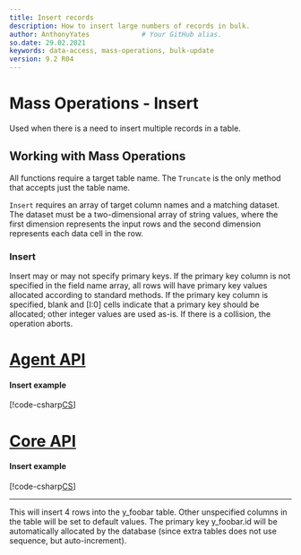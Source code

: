 ```yaml
---
title: Insert records
description: How to insert large numbers of records in bulk.
author: AnthonyYates             # Your GitHub alias.
so.date: 29.02.2021
keywords: data-access, mass-operations, bulk-update
version: 9.2 R04
---
```


# Mass Operations - Insert

Used when there is a need to insert multiple records in a table.

## Working with Mass Operations

All functions require a target table name. The `Truncate` is the only method that accepts just the table name.

`Insert` requires an array of target column names and a matching dataset. The dataset must be a two-dimensional array of string values, where the first dimension represents the input rows and the second dimension represents each data cell in the row.

### Insert

Insert may or may not specify primary keys. If the primary key column is not specified in the field name array, all rows will have primary key values allocated according to standard methods. If the primary key column is specified, blank and [I:0] cells indicate that a primary key should be allocated; other integer values are used as-is. If there is a collision, the operation aborts.

# [Agent API](#tab/insert-1)
#### Insert example
[!code-csharp[CS](../includes/mass-operation-insert.cs)]

# [Core API](#tab/insert-2)
#### Insert example
[!code-csharp[CS](../includes/mass-operation-insert-core.cs)]
***

This will insert 4 rows into the y_foobar table. Other unspecified columns in the table will be set to default values. The primary key y_foobar.id will be automatically allocated by the database (since extra tables does not use sequence, but auto-increment).
